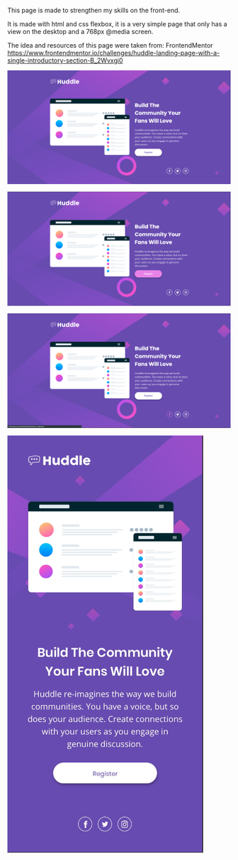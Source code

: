 This page is made to strengthen my skills on the front-end.

It is made with html and css flexbox, it is a very simple page that only has a view on the desktop and a 768px @media screen.

The idea and resources of this page were taken from: FrontendMentor
https://www.frontendmentor.io/challenges/huddle-landing-page-with-a-single-introductory-section-B_2Wvxgi0

![imagen 1](https://raw.githubusercontent.com/YovaSanz/Huddle_landing_page_with_a_single_introductory_section/main/design/01.png)

![imagen 2](https://raw.githubusercontent.com/YovaSanz/Huddle_landing_page_with_a_single_introductory_section/main/design/02.png)

![imagen 3](https://raw.githubusercontent.com/YovaSanz/Huddle_landing_page_with_a_single_introductory_section/main/design/03.png)

![imagen 4](https://raw.githubusercontent.com/YovaSanz/Huddle_landing_page_with_a_single_introductory_section/main/design/04.png)
